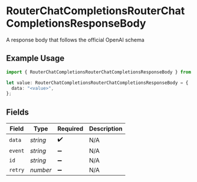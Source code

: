 # RouterChatCompletionsRouterChatCompletionsResponseBody

A response body that follows the official OpenAI schema

## Example Usage

```typescript
import { RouterChatCompletionsRouterChatCompletionsResponseBody } from "orq-poc-typescript2/models/operations";

let value: RouterChatCompletionsRouterChatCompletionsResponseBody = {
  data: "<value>",
};
```

## Fields

| Field              | Type               | Required           | Description        |
| ------------------ | ------------------ | ------------------ | ------------------ |
| `data`             | *string*           | :heavy_check_mark: | N/A                |
| `event`            | *string*           | :heavy_minus_sign: | N/A                |
| `id`               | *string*           | :heavy_minus_sign: | N/A                |
| `retry`            | *number*           | :heavy_minus_sign: | N/A                |